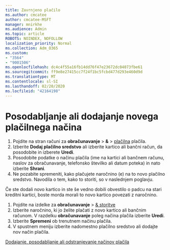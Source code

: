 ```yaml
---
title: Zavrnjeno plačilo
ms.author: cmcatee
author: cmcatee-MSFT
manager: mnirkhe
ms.audience: Admin
ms.topic: article
ROBOTS: NOINDEX, NOFOLLOW
localization_priority: Normal
ms.collection: Adm_O365
ms.custom:
- "3564"
- "9001506"
ms.openlocfilehash: dc4c4f55a16fb14dd76f47e23672dc04073fbe61
ms.sourcegitcommit: ff9e8e27415cc7f24f1bc5fcbd477d293e460d9d
ms.translationtype: MT
ms.contentlocale: sl-SI
ms.lasthandoff: 02/20/2020
ms.locfileid: "42164198"
---
```

# <a name="update-or-add-a-new-payment-method"></a>Posodabljanje ali dodajanje novega plačilnega načina

1. Pojdite na stran računi za **obračunavanje** > **&** > <a href="https://go.microsoft.com/fwlink/p/?linkid=2018806" target="_blank">plačilna</a> plačila.
2. Izberite **Dodaj plačilno sredstvo** ali izberite kartico ali bančni račun, da posodobite in izberete **Uredi**.
3. Posodobite podatke o načinu plačila (ime na kartici ali bančnem računu, naslov za obračunavanje, telefonsko številko ali datum poteka) in nato izberite **Shrani**.
4. Ne pozabite spremeniti, kako plačujete naročnino (e) na to novo plačilno sredstvo. Navodila o tem, kako to storiti, so v naslednjem poglavju.

Če ste dodali novo kartico in ste še vedno dobili obvestilo o padcu na stari kreditni kartici, boste morda morali to novo kartico povezati z naročnino.

1. Pojdite na izdelke za **obračunavanje** > <a href="https://go.microsoft.com/fwlink/p/?linkid=842054" target="_blank">& storitve</a>
2. Izberite naročnino, ki jo želite plačati z novo kartico ali bančnim računom. V razdelku **obračunavanje** poleg načina plačila izberite **Uredi**.
3. Izberite **Spremeni** ob trenutnem načinu plačila.
4. V spustnem meniju izberite nadomestno plačilno sredstvo ali dodajte nov način plačila.

[Dodajanje, posodabljanje ali odstranjevanje načinov plačila](https://go.microsoft.com/fwlink/?linkid=2118133)